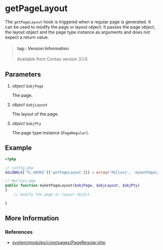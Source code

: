 # getPageLayout

The `getPageLayout` hook is triggered when a regular page is generated.
It can be used to modify the page or layout object.
It passes the page object, the layout object and the page type instance as arguments
and does not expect a return value.

> #### tag:: Version Information 
> Available from Contao version 3.1.0.


## Parameters

1. *object* `$objPage`

	The page.

2. *object* `$objLayout`

	The layout of the page.

3. *object* `$objPty`

	 The page type instance (`PageRegular`).


## Example

```php
<?php

// config.php
$GLOBALS['TL_HOOKS']['getPageLayout'][] = array('MyClass', 'myGetPageLayout');

// MyClass.php
public function myGetPageLayout($objPage, $objLayout, $objPty)
{
    // modify the page or layout object

}
```


## More Information


### References

- [system/modules/core/pages/PageRegular.php](https://github.com/contao/core/blob/support/3.2/system/modules/core/pages/PageRegular.php#L46)
